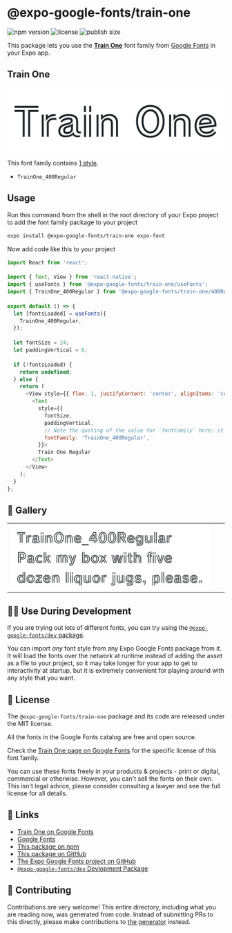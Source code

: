 # @expo-google-fonts/train-one

![npm version](https://flat.badgen.net/npm/v/@expo-google-fonts/train-one)
![license](https://flat.badgen.net/github/license/expo/google-fonts)
![publish size](https://flat.badgen.net/packagephobia/install/@expo-google-fonts/train-one)

This package lets you use the [**Train One**](https://fonts.google.com/specimen/Train+One) font family from [Google Fonts](https://fonts.google.com/) in your Expo app.

## Train One

![Train One](./font-family.png)

This font family contains [1 style](#-gallery).

- `TrainOne_400Regular`

## Usage

Run this command from the shell in the root directory of your Expo project to add the font family package to your project
```sh
expo install @expo-google-fonts/train-one expo-font
```

Now add code like this to your project
```js
import React from 'react';

import { Text, View } from 'react-native';
import { useFonts } from '@expo-google-fonts/train-one/useFonts';
import { TrainOne_400Regular } from '@expo-google-fonts/train-one/400Regular';

export default () => {
  let [fontsLoaded] = useFonts({
    TrainOne_400Regular,
  });

  let fontSize = 24;
  let paddingVertical = 6;

  if (!fontsLoaded) {
    return undefined;
  } else {
    return (
      <View style={{ flex: 1, justifyContent: 'center', alignItems: 'center' }}>
        <Text
          style={{
            fontSize,
            paddingVertical,
            // Note the quoting of the value for `fontFamily` here; it expects a string!
            fontFamily: 'TrainOne_400Regular',
          }}>
          Train One Regular
        </Text>
      </View>
    );
  }
};

```

## 🔡 Gallery


||||
|-|-|-|
|![TrainOne_400Regular](.//400Regular/TrainOne_400Regular.ttf.png)||||


## 👩‍💻 Use During Development

If you are trying out lots of different fonts, you can try using the [`@expo-google-fonts/dev` package](https://github.com/expo/google-fonts/tree/master/font-packages/dev#readme).

You can import *any* font style from any Expo Google Fonts package from it. It will load the fonts
over the network at runtime instead of adding the asset as a file to your project, so it may take longer
for your app to get to interactivity at startup, but it is extremely convenient
for playing around with any style that you want.

## 📖 License

The `@expo-google-fonts/train-one` package and its code are released under the MIT license.

All the fonts in the Google Fonts catalog are free and open source.

Check the [Train One page on Google Fonts](https://fonts.google.com/specimen/Train+One) for the specific license of this font family.

You can use these fonts freely in your products & projects - print or digital, commercial or otherwise. However, you can't sell the fonts on their own. This isn't legal advice, please consider consulting a lawyer and see the full license for all details.

## 🔗 Links

- [Train One on Google Fonts](https://fonts.google.com/specimen/Train+One)
- [Google Fonts](https://fonts.google.com/)
- [This package on npm](https://www.npmjs.com/package/@expo-google-fonts/train-one)
- [This package on GitHub](https://github.com/expo/google-fonts/tree/master/font-packages/train-one)
- [The Expo Google Fonts project on GitHub](https://github.com/expo/google-fonts)
- [`@expo-google-fonts/dev` Devlopment Package](https://github.com/expo/google-fonts/tree/master/font-packages/dev)

## 🤝 Contributing

Contributions are very welcome! This entire directory, including what you are reading now, was generated from code. Instead of submitting PRs to this directly, please make contributions to [the generator](https://github.com/expo/google-fonts/tree/master/packages/generator) instead.
